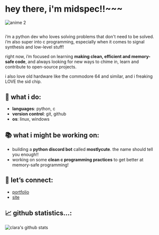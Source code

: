 # hey there, i'm midspec!!~~~

![anime 2](https://31.media.tumblr.com/fa302fa62759a6486eaf23f538807f02/tumblr_mq8i4kAl9i1sq9yswo1_500.gif)


##
i’m a python dev who loves solving problems that don't need to be solved. i’m also super into c programming, especially when it comes to signal synthesis and low-level stuff!

right now, i’m focused on learning **making clean, efficient and memory-safe code**, and always looking for new ways to chime in, learn and contribute to open-source projects.

i also love old hardware like the commodore 64 and similar, and i freaking LOVE the sid chip.


## 🚀 what i do:
- **languages**: python, c
- **version control**: git, github
- **os**: linux, windows


## 📚 what i might be working on:
- building a **python discord bot** called **mostlycute**. the name should tell you enough!! 
- working on some **clean c programming practices** to get better at memory-safe programming!


## 🔗 let’s connect:
- [portfolio](https://clara.esitel.net)
- [site](https://home.esitel.net)


## 📈 github statistics...:
![clara's github stats](https://github-readme-stats.vercel.app/api?username=johndoe&show_icons=true&hide_title=true&hide=prs&count_private=true&theme=radical)

